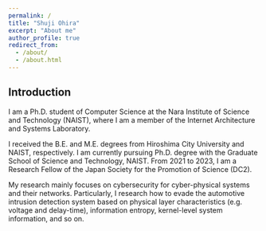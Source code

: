 ```yaml
---
permalink: /
title: "Shuji Ohira"
excerpt: "About me"
author_profile: true
redirect_from: 
  - /about/
  - /about.html
---
```


Introduction
------
I am a Ph.D. student of Computer Science at the Nara Institute of Science and Technology (NAIST), where I am a member of the Internet Architecture and Systems Laboratory. 

I received the B.E. and M.E. degrees from Hiroshima City University and NAIST, respectively. I am currently pursuing Ph.D. degree with the Graduate School of Science and Technology, NAIST. From 2021 to 2023, I am a Research Fellow of the Japan Society for the Promotion of Science (DC2). 

My research mainly focuses on cybersecurity for cyber-physical systems and their networks. Particularly, I research how to evade the automotive intrusion detection system based on physical layer characteristics (e.g. voltage and delay-time), information entropy, kernel-level system information, and so on.
